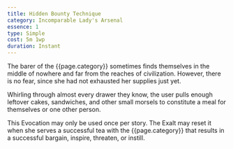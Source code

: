 ```yaml
---
title: Hidden Bounty Technique
category: Incomparable Lady's Arsenal
essence: 1
type: Simple
cost: 5m 1wp
duration: Instant
---
```


The barer of the {{page.category}} sometimes finds themselves in the middle of nowhere and far from the reaches of civilization. However, there is no fear, since she had not exhausted her supplies just yet.

Whirling through almost every drawer they know, the user pulls enough leftover cakes, sandwiches, and other small morsels to constitute a meal for themselves or one other person.

This Evocation may only be used once per story. The Exalt may reset it when she serves a successful tea with the {{page.category}} that results in a successful bargain, inspire, threaten, or instill.
